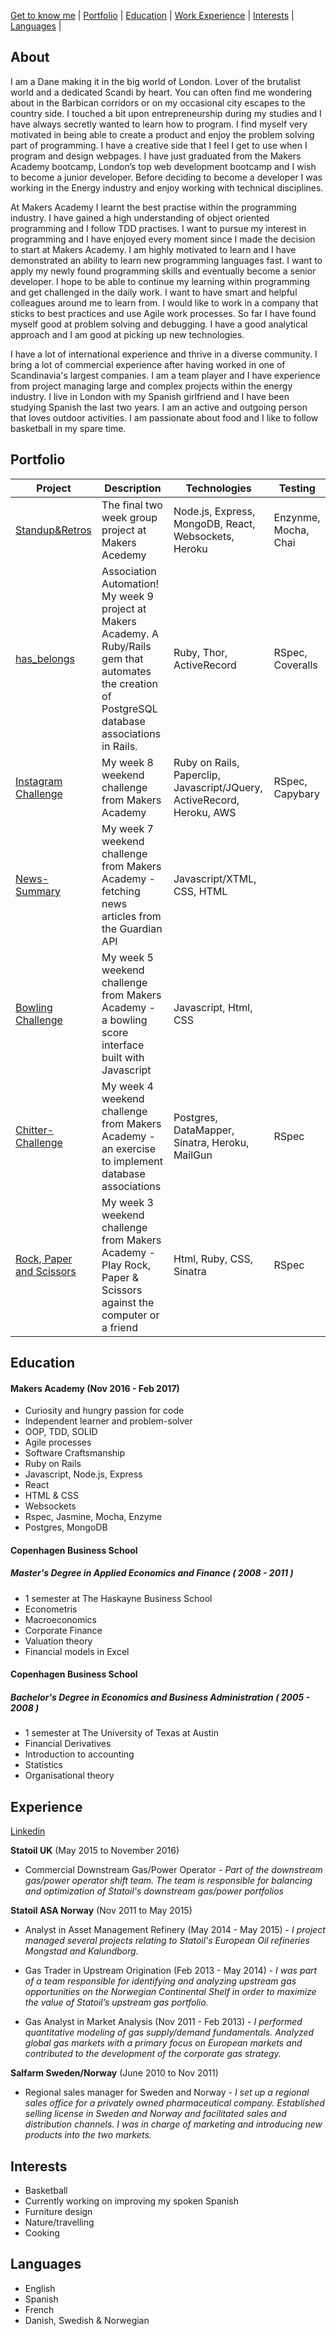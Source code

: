 [Get to know me](#About) | [Portfolio](#Portfolio) | [Education](#Education) | [Work Experience](#Experience) | [Interests](#Interests) | [Languages](#Languages) |

## <a name="About">About</a>

I am a Dane making it in the big world of London. Lover of the brutalist world and a dedicated Scandi by heart. You can often find me wondering about in the Barbican corridors or on my occasional city escapes to the country side. I touched a bit upon entrepreneurship during my studies and I have always secretly wanted to learn how to program. I find myself very motivated in being able to create a product and enjoy the problem solving part of programming. I have a creative side that I feel I get to use when I program and design webpages. I have just graduated from the Makers Academy bootcamp, London’s top web development bootcamp and I wish to become a junior developer. Before deciding to become a developer I was working in the Energy industry and enjoy working with technical disciplines.  

At Makers Academy I learnt the best practise within the programming industry. I have gained a high understanding of object oriented programming and I follow TDD practises. I want to pursue my interest in programming and I have enjoyed every moment since I made the decision to start at Makers Academy. I am highly motivated to learn and I have demonstrated an ability to learn new programming languages fast. I want to apply my newly found programming skills and eventually become a senior developer. I hope to be able to continue my learning within programming and get challenged in the daily work. I want to have smart and helpful colleagues around me to learn from. I would like to work in a company that sticks to best practices and use Agile work processes. So far I have found myself good at problem solving and debugging. I have a good analytical approach and I am good at picking up new technologies.

I have a lot of international experience and thrive in a diverse community. I bring a lot of commercial experience after having worked in one of Scandinavia's largest companies. I am a team player and I have experience from project managing large and complex projects within the energy industry. I live in London with my Spanish girlfriend and I have been studying Spanish the last two years. I am an active and outgoing person that loves outdoor activities. I am passionate about food and I like to follow basketball in my spare time.

## <a name="Portfolio">Portfolio</a>

Project | Description | Technologies | Testing
--- | --- | --- | ---
[Standup&Retros](https://github.com/TudorTacal/makers-standups-retros) | The final two week group project at Makers Acedemy | Node.js, Express, MongoDB, React, Websockets, Heroku | Enzynme, Mocha, Chai
[has_belongs](https://github.com/dinespoulsen/has_belongs) | Association Automation! My week 9 project at Makers Academy. A Ruby/Rails gem that automates the creation of PostgreSQL database associations in Rails. | Ruby, Thor, ActiveRecord | RSpec, Coveralls
[Instagram Challenge](https://github.com/dinespoulsen/instagram-challenge) |My week 8 weekend challenge from Makers Academy | Ruby on Rails, Paperclip, Javascript/JQuery, ActiveRecord, Heroku, AWS | RSpec, Capybary
[News-Summary](https://github.com/dinespoulsen/news-summary) |My week 7 weekend challenge from Makers Academy - fetching news articles from the Guardian API | Javascript/XTML, CSS, HTML |
[Bowling Challenge](https://github.com/dinespoulsen/bowling-challenge) |My week 5 weekend challenge from Makers Academy - a bowling score interface built with Javascript | Javascript, Html, CSS |
[Chitter-Challenge](https://github.com/dinespoulsen/chitter-challenge) |My week 4 weekend challenge from Makers Academy - an exercise to implement database associations | Postgres, DataMapper, Sinatra, Heroku, MailGun | RSpec
[Rock, Paper and Scissors](https://github.com/dinespoulsen/RPS) |My week 3 weekend challenge from Makers Academy - Play Rock, Paper & Scissors against the computer or a friend | Html, Ruby, CSS, Sinatra | RSpec


## <a name="Education">Education</a>

#### Makers Academy (Nov 2016 - Feb 2017)

- Curiosity and hungry passion for code
- Independent learner and problem-solver
- OOP, TDD, SOLID
- Agile processes
- Software Craftsmanship
- Ruby on Rails
- Javascript, Node.js, Express
- React
- HTML & CSS
- Websockets
- Rspec, Jasmine, Mocha, Enzyme
- Postgres, MongoDB

#### Copenhagen Business School
##### Master's Degree in Applied Economics and Finance ( 2008 - 2011 )
- 1 semester at The Haskayne Business School
- Econometris
- Macroeconomics
- Corporate Finance
- Valuation theory
- Financial models in Excel

#### Copenhagen Business School
##### Bachelor's Degree in Economics and Business Administration ( 2005 - 2008 )
- 1 semester at The University of Texas at Austin
- Financial Derivatives
- Introduction to accounting
- Statistics
- Organisational theory

## <a name="Experience">Experience</a>
[Linkedin](https://uk.linkedin.com/in/dinespoulsen)

**Statoil UK** (May 2015 to November 2016)    
- Commercial Downstream Gas/Power Operator - *Part of the downstream gas/power operator shift team. The team is responsible for balancing and optimization of Statoil's downstream gas/power portfolios*

**Statoil ASA Norway** (Nov 2011 to May 2015)   
- Analyst in Asset Management Refinery (May 2014 - May 2015) - *I project managed several projects relating to Statoil's European Oil refineries Mongstad and Kalundborg.*

- Gas Trader in Upstream Origination (Feb 2013 - May 2014) - *I was part of a team responsible for identifying and analyzing upstream gas opportunities on the Norwegian Continental Shelf in order to maximize the value of Statoil’s upstream gas portfolio.*

- Gas Analyst in Market Analysis (Nov 2011 - Feb 2013) - *I performed quantitative modeling of gas supply/demand fundamentals. Analyzed global gas markets with a primary focus on European markets and contributed to the development of the corporate gas strategy.*

**Salfarm Sweden/Norway** (June 2010 to Nov 2011)  
- Regional sales manager for Sweden and Norway - *I set up a regional sales office for a privately owned pharmaceutical company. Established selling license in Sweden and Norway and facilitated sales and distribution channels. I was in charge of marketing and introducing new products into the two markets.*

## <a name="Interests">Interests</a>
- Basketball
- Currently working on improving my spoken Spanish
- Furniture design
- Nature/travelling
- Cooking

## <a name="Languages">Languages</a>
- English
- Spanish
- French
- Danish, Swedish & Norwegian
